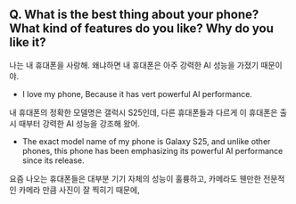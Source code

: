 ## Q. What is the best thing about your phone? What kind of features do you like? Why do you like it?

나는 내 휴대폰을 사랑해. 왜냐하면 내 휴대폰은 아주 강력한 AI 성능을 가졌기 때문이야.
- I love my phone, Because it has vert powerful AI performance.

내 휴대폰의 정확한 모델명은 갤럭시 S25인데, 다른 휴대폰들과 다르게 이 휴대폰은 출시 때부터 강력한 AI 성능을 강조해 왔어.
- The exact model name of my phone is Galaxy S25, and unlike other phones, this phone has been emphasizing its powerful AI performance since its release.

요즘 나오는 휴대폰들은 대부분 기기 자체의 성능이 훌륭하고, 카메라도 웬만한 전문적인 카메라 만큼 사진이 잘 찍히기 때문에, 